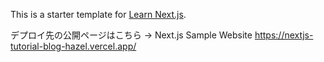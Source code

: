 This is a starter template for [Learn Next.js](https://nextjs.org/learn).

デプロイ先の公開ページはこちら → Next.js Sample Website https://nextjs-tutorial-blog-hazel.vercel.app/
